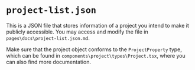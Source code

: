 # `project-list.json`

This is a JSON file that stores information of a project you intend to make it publicly accessible. You may access and modify the file in `pages\docs\project-list.json.md`.

Make sure that the project object conforms to the `ProjectProperty` type, which can be found in `components\project\types\Project.tsx`, where you can also find more documentation.
